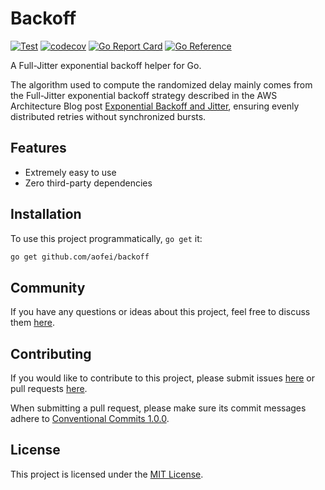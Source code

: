 # Backoff

[![Test](https://github.com/aofei/backoff/actions/workflows/test.yaml/badge.svg)](https://github.com/aofei/backoff/actions/workflows/test.yaml)
[![codecov](https://codecov.io/gh/aofei/backoff/branch/master/graph/badge.svg)](https://codecov.io/gh/aofei/backoff)
[![Go Report Card](https://goreportcard.com/badge/github.com/aofei/backoff)](https://goreportcard.com/report/github.com/aofei/backoff)
[![Go Reference](https://pkg.go.dev/badge/github.com/aofei/backoff.svg)](https://pkg.go.dev/github.com/aofei/backoff)

A Full-Jitter exponential backoff helper for Go.

The algorithm used to compute the randomized delay mainly comes from the Full-Jitter exponential backoff strategy
described in the AWS Architecture Blog post
[Exponential Backoff and Jitter](https://aws.amazon.com/blogs/architecture/exponential-backoff-and-jitter/), ensuring
evenly distributed retries without synchronized bursts.

## Features

- Extremely easy to use
- Zero third-party dependencies

## Installation

To use this project programmatically, `go get` it:

```bash
go get github.com/aofei/backoff
```

## Community

If you have any questions or ideas about this project, feel free to discuss them
[here](https://github.com/aofei/backoff/discussions).

## Contributing

If you would like to contribute to this project, please submit issues [here](https://github.com/aofei/backoff/issues)
or pull requests [here](https://github.com/aofei/backoff/pulls).

When submitting a pull request, please make sure its commit messages adhere to
[Conventional Commits 1.0.0](https://www.conventionalcommits.org/en/v1.0.0/).

## License

This project is licensed under the [MIT License](LICENSE).
